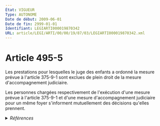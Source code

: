 ```yaml
---
État: VIGUEUR
Type: AUTONOME
Date de début: 2009-06-01
Date de fin: 2999-01-01
Identifiant: LEGIARTI000019870342
URL: article/LEGI/ARTI/00/00/19/87/03/LEGIARTI000019870342.xml
---
```


<h1>Article 495-5</h1>

Les prestations pour lesquelles le juge des enfants a ordonné la mesure prévue à
l'article 375-9-1 sont exclues de plein droit de la mesure d'accompagnement
judiciaire.<br />

Les personnes chargées respectivement de l'exécution d'une mesure prévue à
l'article 375-9-1 et d'une mesure d'accompagnement judiciaire pour un même foyer
s'informent mutuellement des décisions qu'elles prennent.


<details>
  <summary><em>Références</em></summary>

  <h2>Articles faisant référence à l'article</h2>
  
  <ul>
    <li>
      <a href="https://legal.tricoteuses.fr//redirection/LEGIARTI000019869449?vers=git&vers=legifrance">Code civil - article 375-9-1 AUTONOME MODIFIE, en vigueur du 2009-06-01 au 2022-02-09</a> CITATION cible
    </li>
    <li>
      <a href="https://legal.tricoteuses.fr//redirection/LEGIARTI000006426896?vers=git&vers=legifrance">Code civil - article 375-9-1 AUTONOME MODIFIE, en vigueur du 2007-03-07 au 2009-06-01</a> CITATION cible
    </li>
    <li>
      <a href="https://legal.tricoteuses.fr//redirection/LEGIARTI000006426895?vers=git&vers=legifrance">Code civil - article 375-9-1 AUTONOME MODIFIE, en vigueur du 2007-03-06 au 2007-03-07</a> CITATION cible
    </li>
    <li>
      <a href="https://legal.tricoteuses.fr//redirection/LEGIARTI000045136686?vers=git&vers=legifrance">Code civil - article 375-9-1 AUTONOME VIGUEUR, en vigueur depuis le 2022-02-09</a> CITATION cible
    </li>
    <li>
      <a href="https://legal.tricoteuses.fr//redirection/LEGIARTI000019861546?vers=git&vers=legifrance">LOI n° 2008-1249 du 1er décembre 2008 généralisant le revenu de solidarité active et réformant les politiques d'insertion - article 14 ENTIEREMENT_MODIF</a> MODIFICATION cible
    </li>
  </ul>
  
  <h2>Références faites par l'article</h2>
  
  <ul>
    <li>
      2008-12-01 MODIFICATION source <a href="https://legal.tricoteuses.fr//redirection/LEGIARTI000019861546?vers=git&vers=legifrance">LOI n° 2008-1249 du 1er décembre 2008 généralisant le revenu de solidarité active et réformant les politiques d'insertion - article 14 ENTIEREMENT_MODIF</a>
    </li>
    <li>
      2999-01-01 CITATION source <a href="https://legal.tricoteuses.fr//redirection/LEGIARTI000006426895?vers=git&vers=legifrance">Code civil - article 375-9-1 AUTONOME MODIFIE, en vigueur du 2007-03-06 au 2007-03-07</a>
    </li>
  </ul>
</details>
